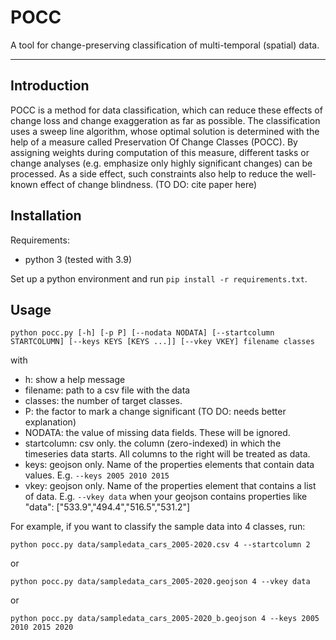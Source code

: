 # POCC

A tool for change-preserving classification of multi-temporal (spatial) data.

---

## Introduction

POCC is a method for data classification, which can reduce these effects of change loss and change exaggeration as far as possible. The classification uses a sweep line algorithm, whose optimal solution is determined with the help of a measure called Preservation Of Change Classes 
(POCC). By assigning weights during computation of this measure, different tasks or 
change analyses (e.g. emphasize only highly significant changes) can be processed. 
As a side effect, such constraints also help to reduce the well-known effect of change 
blindness. (TO DO: cite paper here)

## Installation

Requirements:
* python 3 (tested with 3.9)
  
Set up a python environment and run `pip install -r requirements.txt`.

## Usage

`python pocc.py [-h] [-p P] [--nodata NODATA] [--startcolumn STARTCOLUMN] [--keys KEYS [KEYS ...]] [--vkey VKEY] filename classes`

with
* h: show a help message
* filename: path to a csv file with the data
* classes: the number of target classes.
* P: the factor to mark a change significant (TO DO: needs better explanation)
* NODATA: the value of missing data fields. These will be ignored.
* startcolumn: csv only. the column (zero-indexed) in which the timeseries data starts. All columns to the right will be treated as data.
* keys: geojson only. Name of the properties elements that contain data values. E.g. `--keys 2005 2010 2015`
* vkey: geojson only. Name of the properties element that contains a list of data. E.g. `--vkey data` when your geojson contains properties like "data": ["533.9","494.4","516.5","531.2"]

For example, if you want to classify the sample data into 4 classes, run:

`python pocc.py data/sampledata_cars_2005-2020.csv 4 --startcolumn 2` 

or

`python pocc.py data/sampledata_cars_2005-2020.geojson 4 --vkey data` 

or

`python pocc.py data/sampledata_cars_2005-2020_b.geojson 4 --keys 2005 2010 2015 2020` 
